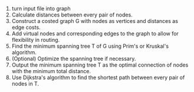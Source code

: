 1. turn input file into graph
2. Calculate distances between every pair of nodes.
3. Construct a costed graph G with nodes as vertices and distances as edge costs.
4. Add virtual nodes and corresponding edges to the graph to allow for flexibility in routing.
5. Find the minimum spanning tree T of G using Prim's or Kruskal's algorithm.
6. (Optional) Optimize the spanning tree if necessary.
7. Output the minimum spanning tree T as the optimal connection of nodes with the minimum total distance.
8. Use Dijkstra's algorithm to find the shortest path between every pair of nodes in T.
